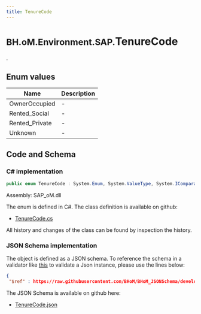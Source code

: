 ```yaml
---
title: TenureCode
---
```


# <small>BH.oM.Environment.SAP.</small>**TenureCode**

.

## Enum values

| Name            | Description                                                    |
|-----------------|----------------------------------------------------------------|
| OwnerOccupied |  -  |
| Rented_Social |  -  |
| Rented_Private |  -  |
| Unknown |  -  |


## Code and Schema

### C# implementation

``` C# title="C#"
public enum TenureCode : System.Enum, System.ValueType, System.IComparable, System.ISpanFormattable, System.IFormattable, System.IConvertible
```

Assembly: SAP_oM.dll

The enum is defined in C#. The class definition is available on github:

- [TenureCode.cs](https://github.com/BHoM/SAP_Toolkit/blob/develop/SAP_oM/Enums\TenureCode.cs)

All history and changes of the class can be found by inspection the history.
### JSON Schema implementation

The object is defined as a JSON schema. To reference the schema in a validator like [this](https://www.jsonschemavalidator.net/) to validate a Json instance, please use the lines below:

``` json title="JSON Schema"
{
 "$ref" : https://raw.githubusercontent.com/BHoM/BHoM_JSONSchema/develop/SAP_oM/SAP/TenureCode.json}
```

The JSON Schema is available on github here:

- [TenureCode.json](https://github.com/BHoM/BHoM_JSONSchema/blob/develop/SAP_oM/SAP/TenureCode.json)
